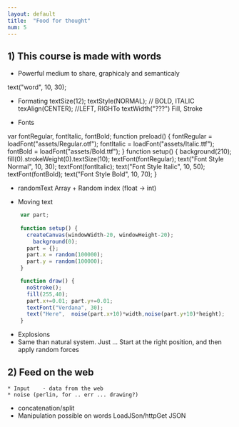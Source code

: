 ```yaml
---
layout: default
title:  "Food for thought"
num: 5
---
```


## 1) This course is made with words

 * Powerful medium to share, graphicaly and semanticaly

text("word", 10, 30);

 * Formating
textSize(12);
textStyle(NORMAL); // BOLD, ITALIC
texAlign(CENTER); //LEFT, RIGHTo
textWidth("???")
Fill, Stroke

 * Fonts

var fontRegular, fontItalic, fontBold;
function preload() {
   fontRegular = loadFont("assets/Regular.otf");
   fontItalic = loadFont("assets/Italic.ttf");
   fontBold = loadFont("assets/Bold.ttf");
}
function setup() {
   background(210);
   fill(0).strokeWeight(0).textSize(10);
   textFont(fontRegular);
   text("Font Style Normal", 10, 30);
   textFont(fontItalic);
   text("Font Style Italic", 10, 50);
   textFont(fontBold);
   text("Font Style Bold", 10, 70);
}

 * randomText
    Array + Random index (float -> int)

 * Moving text
```javascript
    var part;
      
    function setup() {
      createCanvas(windowWidth-20, windowHeight-20);
        background(0);
      part = {};
      part.x = random(100000);
      part.y = random(100000);
    }

    function draw() {
      noStroke();
      fill(255,40);
      part.x+=0.01; part.y+=0.01;
      textFont("Verdana", 30);
      text("Here",  noise(part.x+10)*width,noise(part.y+10)*height);  
    }     
```

 * Explosions
 * Same than natural system. Just ... Start at the right position, and then apply random forces


## 2) Feed on the web
    * Input    - data from the web 
    * noise (perlin, for .. err ... drawing?)

 * concatenation/split
 * Manipulation possible on words
    LoadJSon/httpGet
    JSON
